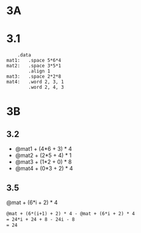 # 3A
# 3.1
```assembly
    .data
mat1:   .space 5*6*4
mat2:   .space 3*5*1
        .align 1
mat3:   .space 2*2*8
mat4:   .word 2, 3, 1
        .word 2, 4, 3
```

# 3B
## 3.2
- @mat1 + (4*6 + 3) * 4
- @mat2 + (2*5 + 4) * 1
- @mat3 + (1*2 + 0) * 8
- @mat4 + (0*3 + 2) * 4

## 3.5
@mat + (6*i + 2) * 4

```latex
@mat + (6*(i+1) + 2) * 4 - @mat + (6*i + 2) * 4
= 24*i + 24 + 8 - 24i - 8
= 24
```
